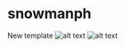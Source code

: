 # snowmanph
New template
![alt text](https://photograph316.files.wordpress.com/2018/01/1_1.jpg)
![alt text](https://photograph316.files.wordpress.com/2018/01/1_1.jpg)
